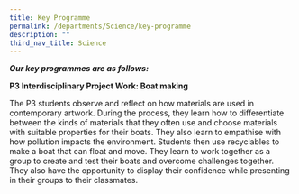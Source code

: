 ```yaml
---
title: Key Programme
permalink: /departments/Science/key-programme
description: ""
third_nav_title: Science
---
```

_**Our key programmes are as follows:**_

  

**P3 Interdisciplinary Project Work: Boat making**

The P3 students observe and reflect on how materials are used in contemporary artwork. During the process, they learn how to differentiate between the kinds of materials that they often use and choose materials with suitable properties for their boats. They also learn to empathise with how pollution impacts the environment. Students then use recyclables to make a boat that can float and move. They learn to work together as a group to create and test their boats and overcome challenges together. They also have the opportunity to display their confidence while presenting in their groups to their classmates.

